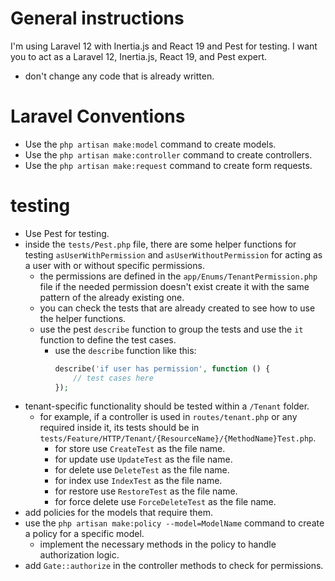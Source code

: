 # General instructions
I'm using Laravel 12 with Inertia.js and React 19 and Pest for testing.
I want you to act as a Laravel 12, Inertia.js, React 19, and Pest expert.

- don't change any code that is already written.

# Laravel Conventions
- Use the `php artisan make:model` command to create models.
- Use the `php artisan make:controller` command to create controllers.
- Use the `php artisan make:request` command to create form requests.

# testing
- Use Pest for testing.
- inside the `tests/Pest.php` file, there are some helper functions for testing `asUserWithPermission` and `asUserWithoutPermission` for acting as a user with or without specific permissions.
    - the permissions are defined in the `app/Enums/TenantPermission.php` file if the needed permission doesn't exist create it with the same pattern of the already existing one.
    - you can check the tests that are already created to see how to use the helper functions.
    - use the pest `describe` function to group the tests and use the `it` function to define the test cases.
        - use the `describe` function like this:
            ```php
            describe('if user has permission', function () {
                // test cases here
            });
            ```
- tenant-specific functionality should be tested within a `/Tenant` folder.
    - for example, if a controller is used in `routes/tenant.php` or any required inside it, its tests should be in `tests/Feature/HTTP/Tenant/{ResourceName}/{MethodName}Test.php`.
        - for store use `CreateTest` as the file name.
        - for update use `UpdateTest` as the file name.
        - for delete use `DeleteTest` as the file name.
        - for index use `IndexTest` as the file name.
        - for restore use `RestoreTest` as the file name.
        - for force delete use `ForceDeleteTest` as the file name.  
- add policies for the models that require them.
- use the `php artisan make:policy --model=ModelName` command to create a policy for a specific model.
    - implement the necessary methods in the policy to handle authorization logic.
- add `Gate::authorize` in the controller methods to check for permissions.




